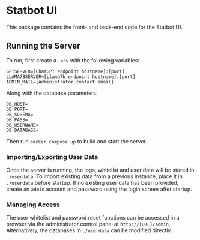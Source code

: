 # Statbot UI

This package contains the front- and back-end code for the Statbot UI.

## Running the Server

To run, first create a `.env` with the following variables:

	GPTSERVER=[ChatGPT endpoint hostname]:[port]
	LLAMA7BSERVER=[Llama7b endpoint hostname]:[port]
	ADMIN_MAIL=[Administrator contact email]

Along with the database parameters:

	DB_HOST=
	DB_PORT=
	DB_SCHEMA=
	DB_PASS=
	DB_USERNAME=
	DB_DATABASE=

Then run `docker compose up` to build and start the server.

### Importing/Exporting User Data

Once the server is running, the logs, whitelist and user data will be stored in `./userdata`. To import existing data from a previous instance, place it in `./userdata` before startup. If no existing user data has been provided, create an `admin` account and password using the login screen after startup.

### Managing Access

The user whitelist and password reset functions can be accessed in a browser via the administrator control panel at `http://[URL]/admin`. Alternatively, the databases in `./userdata` can be modified directly.